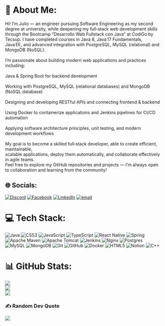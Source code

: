 # 💫 About Me:
Hi! I’m Julio — an engineer pursuing Software Engineering as my second degree at university, while deepening my full‑stack web development skills through the Bootcamp “Desarrollo Web Fullstack con Java” at CodiGo by Tecsup. I have completed courses in Java 8, Java 17 Fundamentals, Java EE, and advanced integration with PostgreSQL, MySQL (relational) and MongoDB (NoSQL).<br><br>I’m passionate about building modern web applications and practices including:<br><br>Java & Spring Boot for backend development<br><br>Working with PostgreSQL, MySQL (relational databases) and MongoDB (NoSQL database)<br><br>Designing and developing RESTful APIs and connecting frontend & backend<br><br>Using Docker to containerize applications and Jenkins pipelines for CI/CD automation<br><br>Applying software architecture principles, unit testing, and modern development workflows<br><br>My goal is to become a skilled full‑stack developer, able to create efficient, maintainable, <br>scalable applications, deploy them automatically, and collaborate effectively in agile teams. <br>Feel free to explore my GitHub repositories and projects — I’m always open to collaboration and learning from the community!


## 🌐 Socials:
[![Discord](https://img.shields.io/badge/Discord-%237289DA.svg?logo=discord&logoColor=white)](https://discord.gg/https://discord.com/users/1400944734968479916) [![Facebook](https://img.shields.io/badge/Facebook-%231877F2.svg?logo=Facebook&logoColor=white)](https://facebook.com/https://www.facebook.com/JulioCMOCA) [![LinkedIn](https://img.shields.io/badge/LinkedIn-%230077B5.svg?logo=linkedin&logoColor=white)](https://www.linkedin.com/in/julio-c%C3%A9sar-molina-cabezas-a81790118/) [![email](https://img.shields.io/badge/Email-D14836?logo=gmail&logoColor=white)](mailto:juliocesarmolinacabezas@gmail.com) 

# 💻 Tech Stack:
![Java](https://img.shields.io/badge/java-%23ED8B00.svg?style=flat-square&logo=openjdk&logoColor=white) ![CSS3](https://img.shields.io/badge/css3-%231572B6.svg?style=flat-square&logo=css3&logoColor=white) ![JavaScript](https://img.shields.io/badge/javascript-%23323330.svg?style=flat-square&logo=javascript&logoColor=%23F7DF1E) ![TypeScript](https://img.shields.io/badge/typescript-%23007ACC.svg?style=flat-square&logo=typescript&logoColor=white) ![React Native](https://img.shields.io/badge/react_native-%2320232a.svg?style=flat-square&logo=react&logoColor=%2361DAFB) ![Spring](https://img.shields.io/badge/spring-%236DB33F.svg?style=flat-square&logo=spring&logoColor=white) ![Apache Maven](https://img.shields.io/badge/Apache%20Maven-C71A36?style=flat-square&logo=Apache%20Maven&logoColor=white) ![Apache Tomcat](https://img.shields.io/badge/apache%20tomcat-%23F8DC75.svg?style=flat-square&logo=apache-tomcat&logoColor=black) ![Jenkins](https://img.shields.io/badge/jenkins-%232C5263.svg?style=flat-square&logo=jenkins&logoColor=white) ![Nginx](https://img.shields.io/badge/nginx-%23009639.svg?style=flat-square&logo=nginx&logoColor=white) ![Postgres](https://img.shields.io/badge/postgres-%23316192.svg?style=flat-square&logo=postgresql&logoColor=white) ![MySQL](https://img.shields.io/badge/mysql-4479A1.svg?style=flat-square&logo=mysql&logoColor=white) ![MongoDB](https://img.shields.io/badge/MongoDB-%234ea94b.svg?style=flat-square&logo=mongodb&logoColor=white) ![Git](https://img.shields.io/badge/git-%23F05033.svg?style=flat-square&logo=git&logoColor=white) ![GitHub](https://img.shields.io/badge/github-%23121011.svg?style=flat-square&logo=github&logoColor=white) ![Docker](https://img.shields.io/badge/docker-%230db7ed.svg?style=flat-square&logo=docker&logoColor=white) ![HTML5](https://img.shields.io/badge/html5-%23E34F26.svg?style=flat-square&logo=html5&logoColor=white) ![Notion](https://img.shields.io/badge/Notion-%23000000.svg?style=flat-square&logo=notion&logoColor=white) ![C++](https://img.shields.io/badge/c++-%2300599C.svg?style=flat-square&logo=c%2B%2B&logoColor=white)
# 📊 GitHub Stats:
![](https://github-readme-stats.vercel.app/api?username=JULIOMOLINA1&theme=blue-green&hide_border=false&include_all_commits=false&count_private=false)<br/>
![](https://nirzak-streak-stats.vercel.app/?user=JULIOMOLINA1&theme=blue-green&hide_border=false)<br/>
![](https://github-readme-stats.vercel.app/api/top-langs/?username=JULIOMOLINA1&theme=blue-green&hide_border=false&include_all_commits=false&count_private=false&layout=compact)

### ✍️ Random Dev Quote
![](https://quotes-github-readme.vercel.app/api?type=horizontal&theme=dark)

<!-- Proudly created with GPRM ( https://gprm.itsvg.in ) -->
